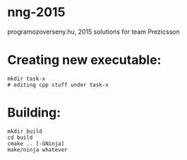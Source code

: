 # nng-2015
programozoverseny.hu, 2015 solutions for team Prezicsson

# Creating new executable:
```
mkdir task-x
# editing cpp stuff under task-x
```

# Building:
```
mkdir build
cd build
cmake .. [-GNinja]
make/ninja whatever
```
